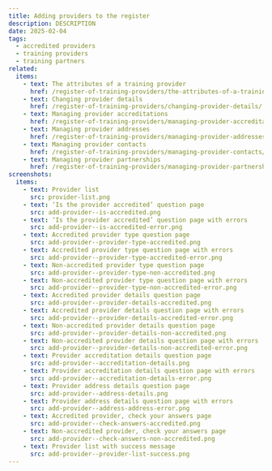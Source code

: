 ```yaml
---
title: Adding providers to the register
description: DESCRIPTION
date: 2025-02-04
tags:
  - accredited providers
  - training providers
  - training partners
related:
  items:
    - text: The attributes of a training provider
      href: /register-of-training-providers/the-attributes-of-a-training-provider/
    - text: Changing provider details
      href: /register-of-training-providers/changing-provider-details/
    - text: Managing provider accreditations
      href: /register-of-training-providers/managing-provider-accreditations/
    - text: Managing provider addresses
      href: /register-of-training-providers/managing-provider-addresses/
    - text: Managing provider contacts
      href: /register-of-training-providers/managing-provider-contacts/
    - text: Managing provider partnerships
      href: /register-of-training-providers/managing-provider-partnerships/
screenshots:
  items:
    - text: Provider list
      src: provider-list.png
    - text: ‘Is the provider accredited’ question page
      src: add-provider--is-accredited.png
    - text: ‘Is the provider accredited’ question page with errors
      src: add-provider--is-accredited-error.png
    - text: Accredited provider type question page
      src: add-provider--provider-type-accredited.png
    - text: Accredited provider type question page with errors
      src: add-provider--provider-type-accredited-error.png
    - text: Non-accredited provider type question page
      src: add-provider--provider-type-non-accredited.png
    - text: Non-accredited provider type question page with errors
      src: add-provider--provider-type-non-accredited-error.png
    - text: Accredited provider details question page
      src: add-provider--provider-details-accredited.png
    - text: Accredited provider details question page with errors
      src: add-provider--provider-details-accredited-error.png
    - text: Non-accredited provider details question page
      src: add-provider--provider-details-non-accredited.png
    - text: Non-accredited provider details question page with errors
      src: add-provider--provider-details-non-accredited-error.png
    - text: Provider accreditation details question page
      src: add-provider--accreditation-details.png
    - text: Provider accreditation details question page with errors
      src: add-provider--accreditation-details-error.png
    - text: Provider address details question page
      src: add-provider--address-details.png
    - text: Provider address details question page with errors
      src: add-provider--address-address-error.png
    - text: Accredited provider, check your answers page
      src: add-provider--check-answers-accredited.png
    - text: Non-accredited provider, check your answers page
      src: add-provider--check-answers-non-accredited.png
    - text: Provider list with success message
      src: add-provider--provider-list-success.png
---
```

